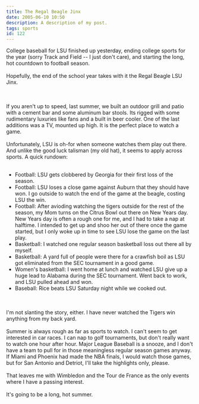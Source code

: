 ```yaml
---
title: The Regal Beagle Jinx
date: 2005-06-10 10:50
description: A description of my post.
tags: sports
id: 122
---
```

College baseball for LSU finished up yesterday, ending college sports for the year (sorry Track and Field -- I just don't care), and starting the long, hot countdown to football season.<br />
<br />
Hopefully, the end of the school year takes with it the Regal Beagle LSU Jinx.<br />

<span class="spanEndPreview">&nbsp;</span><br /><br />If you aren't up to speed, last summer, we built an outdoor grill and patio with a cement bar and some aluminum bar stools.  Its rigged with some rudimentary luxuries like fans and a built in beer cooler.  One of the last additions was a TV, mounted up high.  It is the perfect place to watch a game.<br />
<br />
Unfortunately, LSU is oh-for when someone watches them play out there.  And unlike the good luck talisman (my old hat), it seems to apply across sports.  A quick rundown:<br />
<br />
<ul><li>Football:  LSU gets clobbered by Georgia for their first loss of the season.</li><li>Football:  LSU loses a close game against Auburn that they should have won.  I go outside to watch the end of the game at the beagle, costing LSU the win.</li><li>Football:  After avioding watching the tigers outside for the rest of the season, my Mom turns on the Citrus Bowl out there on New Years day.  New Years day is often a rough one for me, and I had to take a nap at halftime.  I intended to get up and shoo her out of there once the game started, but I only woke up in time to see LSU lose the game on the last play.</li><li>Basketball:  I watched one regular season basketball loss out there all by myself.</li><li>Basketball:  A yard full of people were there for a crawfish boil as LSU got eliminated from the SEC tournament in a good game.</li><li>Women's basketball:  I went home at lunch and watched LSU give up a huge lead to Alabama during the SEC tournament.  Went back to work, and LSU pulled ahead and won.</li><li>Baseball:  Rice beats LSU Saturday night while we cooked out.</li></ul><br />
<br />
I'm not slanting the story, either.  I have never watched the Tigers win anything from my back yard.<br />
<br />
Summer is always rough as far as sports to watch.  I can't seem to get interested in car races.  I can nap to golf tournaments, but don't really want to watch one hour after hour.  Major League Baseball is a snooze, and I don't have a team to pull for in those meaningless regular season games anyway.  If Miami and Phoenix had made the NBA finals, I would watch those games, but for San Antonio and Detriot, I'll take the highlights only, please.<br />
<br />
That leaves me with Wimbledon and the Tour de France as the only events where I have a passing interest.<br />
<br />
It's going to be a long, hot summer.

